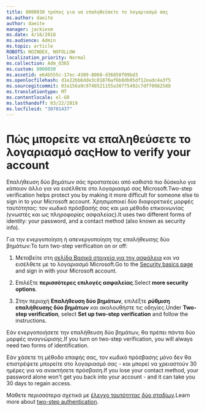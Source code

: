 ```yaml
---
title: 8000030 τρόπος για να επαληθεύσετε το λογαριασμό σας
ms.author: daeite
author: daeite
manager: jackiesm
ms.date: 4/16/2018
ms.audience: Admin
ms.topic: article
ROBOTS: NOINDEX, NOFOLLOW
localization_priority: Normal
ms.collection: Adm_O365
ms.custom: 8000030
ms.assetid: e64b555c-17ec-4389-8068-d36850f09bd3
ms.openlocfilehash: d1e22bb6dde3c81876af6b8db05df12eadc4a3f5
ms.sourcegitcommit: 03a156a9c9740521155a30775492c7dff0982588
ms.translationtype: MT
ms.contentlocale: el-GR
ms.lasthandoff: 03/22/2019
ms.locfileid: "30781437"
---
```

# <a name="how-to-verify-your-account"></a><span data-ttu-id="b3137-102">Πώς μπορείτε να επαληθεύσετε το λογαριασμό σας</span><span class="sxs-lookup"><span data-stu-id="b3137-102">How to verify your account</span></span>

<span data-ttu-id="b3137-103">Επαλήθευση δύο βημάτων σάς προστατεύει από καθιστά πιο δύσκολο για κάποιον άλλο για να εισέλθετε στο λογαριασμό σας Microsoft.</span><span class="sxs-lookup"><span data-stu-id="b3137-103">Two-step verification helps protect you by making it more difficult for someone else to sign in to your Microsoft account.</span></span> <span data-ttu-id="b3137-104">Χρησιμοποιεί δύο διαφορετικές μορφές ταυτότητας: τον κωδικό πρόσβασής σας και μια μέθοδο επικοινωνίας (γνωστές και ως πληροφορίες ασφαλείας).</span><span class="sxs-lookup"><span data-stu-id="b3137-104">It uses two different forms of identity: your password, and a contact method (also known as security info).</span></span> 
  
<span data-ttu-id="b3137-105">Για την ενεργοποίηση ή απενεργοποίηση της επαλήθευσης δύο βημάτων:</span><span class="sxs-lookup"><span data-stu-id="b3137-105">To turn two-step verification on or off:</span></span>
  
1. <span data-ttu-id="b3137-106">Μεταβείτε στη [σελίδα Βασικά στοιχεία για την ασφάλεια](https://go.microsoft.com/fwlink/?linkid=842325) και να εισέλθετε με το λογαριασμό Microsoft.</span><span class="sxs-lookup"><span data-stu-id="b3137-106">Go to the [Security basics page](https://go.microsoft.com/fwlink/?linkid=842325) and sign in with your Microsoft account.</span></span> 
    
2. <span data-ttu-id="b3137-107">Επιλέξτε **περισσότερες επιλογές ασφαλείας**.</span><span class="sxs-lookup"><span data-stu-id="b3137-107">Select **more security options**.</span></span> 
    
3. <span data-ttu-id="b3137-108">Στην περιοχή **Επαλήθευση δύο βημάτων**, επιλέξτε **ρύθμιση επαλήθευσης δύο βημάτων** και ακολουθήστε τις οδηγίες.</span><span class="sxs-lookup"><span data-stu-id="b3137-108">Under **Two-step verification**, select **Set up two-step verification** and follow the instructions.</span></span> 
    
<span data-ttu-id="b3137-109">Εάν ενεργοποιήσετε την επαλήθευση δύο βημάτων, θα πρέπει πάντα δύο μορφές αναγνώρισης.</span><span class="sxs-lookup"><span data-stu-id="b3137-109">If you turn on two-step verification, you will always need two forms of identification.</span></span>
  
<span data-ttu-id="b3137-110">Εάν χάσετε τη μέθοδο επαφής σας, τον κωδικό πρόσβασης μόνο δεν θα επιστρέψετε μπορείτε στο λογαριασμό σας - και μπορεί να χρειαστούν 30 ημέρες για να ανακτήσετε πρόσβαση.</span><span class="sxs-lookup"><span data-stu-id="b3137-110">If you lose your contact method, your password alone won't get you back into your account - and it can take you 30 days to regain access.</span></span> 
  
<span data-ttu-id="b3137-111">Μάθετε περισσότερα σχετικά με [έλεγχο ταυτότητας δύο σταδίων](https://go.microsoft.com/fwlink/?linkid=872270).</span><span class="sxs-lookup"><span data-stu-id="b3137-111">Learn more about [two-step authentication](https://go.microsoft.com/fwlink/?linkid=872270).</span></span>
  

